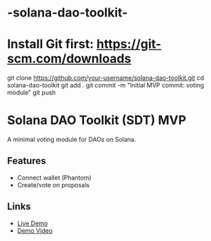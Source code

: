 # -solana-dao-toolkit-
# Install Git first: https://git-scm.com/downloads
git clone https://github.com/your-username/solana-dao-toolkit.git
cd solana-dao-toolkit
git add .
git commit -m "Initial MVP commit: voting module"
git push
# Solana DAO Toolkit (SDT) MVP  
A minimal voting module for DAOs on Solana.  
## Features  
- Connect wallet (Phantom)  
- Create/vote on proposals  
## Links  
- [Live Demo](https://your-vercel-link.vercel.app)  
- [Demo Video](https://loom.com/your-video)  
